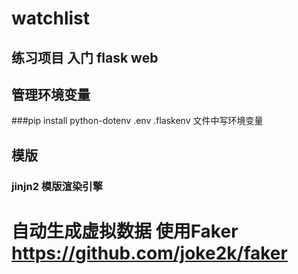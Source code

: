 # watchlist
## 练习项目 入门 flask web

## 管理环境变量
###pip install python-dotenv
.env .flaskenv  文件中写环境变量

## 模版
### jinjn2 模版渲染引擎

# 自动生成虚拟数据 使用Faker https://github.com/joke2k/faker
